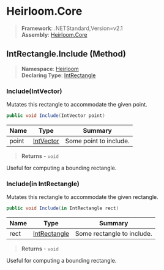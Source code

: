 # Heirloom.Core

> **Framework**: .NETStandard,Version=v2.1  
> **Assembly**: [Heirloom.Core][0]

## IntRectangle.Include (Method)

> **Namespace**: [Heirloom][0]  
> **Declaring Type**: [IntRectangle][1]

### Include(IntVector)

Mutates this rectangle to accommodate the given point.

```cs
public void Include(IntVector point)
```

| Name  | Type           | Summary                |
|-------|----------------|------------------------|
| point | [IntVector][2] | Some point to include. |

> **Returns** - `void`

Useful for computing a bounding rectangle.

### Include(in IntRectangle)

Mutates this rectangle to accommodate the given rectangle.

```cs
public void Include(in IntRectangle rect)
```

| Name | Type              | Summary                    |
|------|-------------------|----------------------------|
| rect | [IntRectangle][1] | Some rectangle to include. |

> **Returns** - `void`

Useful for computing a bounding rectangle.

[0]: ../../../Heirloom.Core.md
[1]: ../IntRectangle.md
[2]: ../IntVector.md
